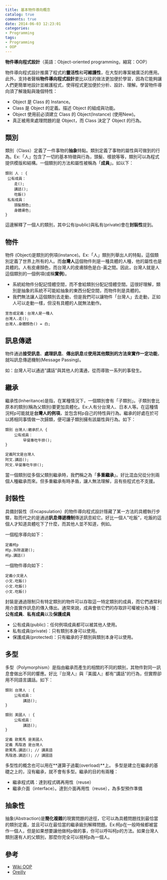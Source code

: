 ```yaml
---
title: 基本物件導向概念
catalog: true
comments: true
date: 2014-06-03 12:23:01
categories:
- Programming
tags:
- Programming
- OOP
---
```

**物件導向程式設計**（英語：Object-oriented programming，縮寫：OOP）

物件導向程式設計推廣了程式的**靈活性**和**可維護性**，在大型的專案被廣泛的應用。此外，支持者聲稱**物件導向程式設計**要比以往的做法更加便於學習，因為它能夠讓人們更簡單地設計並維護程式，使得程式更加便於分析、設計、理解。學習物件導向須了解幾點與幾個特性：

* Object 是 Class 的 Instance。
* Class 是 Object 的定義。描述 Object 的組成與功能。
* Object 使用前必須建立 Class 的 Object(Instance) (使用New)。
* 真正被用來處理問題的是 Object，而 Class 決定了 Object 的行為。

<!--more-->

## 類別

類別（Class）定義了一件事物的**抽象**特點。類別定義了事物的屬性與可做到的行為。Ex:「人」包含了一切的基本特徵與行為，頭髮、樣貌等等，類別可以為程式提供模版和結構。一個類別的方法和屬性被稱為「**成員**」。如以下：

```
類別 人 : {
 公有成員：
    走();
    講話();
    吃飯()
 私有成員：
    頭髮顏色;
    身體膚色;
}
```
這邊解釋了一個人的類別，其中公有(public)與私有(private)會在**封裝性**提到。

## 物件

物件 (Object)是類別的例項(instance)。Ex:「人」類別列舉出人的特點，這個類別定義了世界上所有的人。而**台灣人**這個物件則是一種具體的人種，他的屬性也是具體的。人有皮膚顏色，而台灣人的皮膚顏色是白-黃之間。因此，台灣人就是人這個類別的一個例項(或稱**實例**)。
- 系統給物件分配記憶體空間，而不會給類別分配記憶體空間。這很好理解，類別是抽象的系統不可能給抽象的東西分配空間，而物件則是具體的。
- 我們無法讓人這個類別去走動，但是我們可以讓物件「台灣人」去走動，正如人可以走動一樣，但沒有具體的人就無法動作。

```
宣告或定義：台灣人是一種人
台灣人.走();
台灣人.身體顏色() = 白;
```
## 訊息傳遞

物件通過**接受訊息**、**處理訊息**、**傳出訊息**或**使用其他類別的方法來實作一定功能**，就叫訊息傳遞機制(Message Passing)。

如：台灣人可以通過"講話"與其他人的溝通，從而導致一系列的事發生。

## 繼承

繼承性(Inheritance)是指，在某種情況下，一個類別會有「子類別」。子類別會比原本的類別(稱為父類別)要更加具體化。Ex:人有分台灣人、日本人等。在這種情況柯p可能就是**台灣人的例項**，並包含柯p自己的特性與行為。繼承的好處在於可以將相同事情做一次歸類，便可讓子類別擁有該屬性與行為。如下：

```
類別 台灣人:繼承於人 {
    公有成員：
        早餐專吃牛排();
}

定義阿文是台灣人
阿文.講話();
阿文.早餐專吃牛排();
```

當一個類別從多個父類別繼承時，我們稱之為「**多重繼承**」。好比混血兒從分別兩個人種繼承而來。但多重繼承有時矛盾，讓人無法理解，且有些程式也不支援。

## 封裝性

具備封裝性（Encapsulation）的物件導向程式設計隱藏了某一方法的具體執行步驟，取而代之的是通過**訊息傳遞機制**傳送訊息給它。好比一個人"吃飯"，吃飯的這個人才知道具體吃下了什麼，而其他人並不知道，例如。

一個程序導向如下：
```
定義柯p
柯p.拆除違建();
柯p.講話()
```
一個物件導向如下：
```
定義小文是人
小文.吃飯()
小文.吃飯()
小文.吃飯()
```
封裝是通過限制只有特定類別的物件可以存取這一特定類別的成員，而它們通常利用介面實作訊息的傳入傳出。通常來說，成員會依它們的存取許可權被分為3種：**公有成員**、**私有成員**以及**保護成員**

- 公有成員(public)：任何例項成員都可以被其他人使用。
- 私有成員(private)：只有類別本身可以使用。
- 保護成員(protected)：只有繼承的子類別與類別本身可以使用。

## 多型

多型（Polymorphism）是指由繼承而產生的相關的不同的類別，其物件對同一訊息會做出不同的響應。好比『台灣人』與『美國人』都有"講話"的行為，但實際卻用不同語言講話。如下：

```
類別 台灣人 : {
    公有成員：
        講話();
}

類別 美國人 : {
    公有成員：
        講話();
}

定義 歐罵馬 是美國人
定義 馬陰酒 是台灣人
歐罵馬.講話(); // 講美語
馬陰酒.講話(); // 講國語
```

多型性的概念也可以用在**運算子過載(overload)**上。
多型是建立在繼承的基礎之上的，沒有繼承，就不會有多型。繼承的目的有兩種：
* 繼承程式碼：達到程式碼再用性（reuse）
* 繼承介面（interface）。達到介面再用性（reuse），為多型預作準備

## 抽象性

抽象(Abstraction)是**簡化複雜**的現實問題的途徑，它可以為具體問題找到最恰當的類別定義，並且可以在最恰當的繼承級別解釋問題。Ex:柯p在一般時候都被當作一個人，但是如果想要讓他做柯p做的事，你可以呼叫柯p的方法。如果台灣人類別還有人的父類別，那麼你完全可以視柯p為一個人。

## 參考
* [Wiki OOP](http://en.wikipedia.org/wiki/Object-oriented_programming)
* [Oreilly](http://www.oreilly.com.tw/column_sleepless.php?id=j022)
